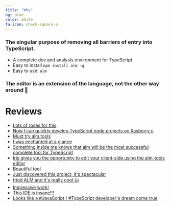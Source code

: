 ```yaml
---
title: "Why"
bg: blue
color: white
fa-icon: check-square-o
---
```


### The singular purpose of removing all barriers of entry into TypeScript.

* A complete dev and analysis environment for TypeScript
* Easy to install `npm install alm -g`
* Easy to use: `alm`

### The editor is an extension of the language, not the other way around 🌹

# Reviews

* [Lots of roses for this](https://twitter.com/attilah/status/738177022669660161)
* [Now I can quickly develop TypeScript node projects on Rasberry π](https://twitter.com/xperiments/status/738691522854563840)
* [Must try alm.tools](https://gitter.im/Microsoft/TypeScript?at=57614b35b8ad3d5d7ee04c99)
* [I was enchanted at a glance](https://twitter.com/finderlustiga/status/743931150410911744)
* [Something inside me knows that alm will be the most successful complete tool for TypeScript](https://gitter.im/alm-tools/alm?at=576505b3bd67400679daa19e)
* [Iris gives you the opportunity to edit your client-side using the alm-tools editor](https://kataras.gitbooks.io/iris/content/plugin-editor.html)
* [Beautiful tool](https://twitter.com/aiyswu/status/753478167021494272)
* [Just discovered this project, it's spectacular](https://github.com/alm-tools/alm/issues/133#issuecomment-234440978)
* [tried ALM and it's really cool 👍](https://twitter.com/erodot_/status/758034091807744004)
* [Impressive work!](https://twitter.com/overthink/status/762409236085211136)
* [This IDE is insane!!!](https://github.com/alm-tools/alm/issues/160)
* [Looks like a #JavaScript / #TypeScript developer's dream come true](https://twitter.com/nitish_dayal/status/764439330240602112)
